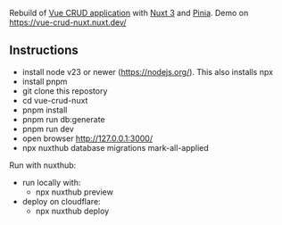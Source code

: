 
Rebuild of [Vue CRUD application](https://github.com/shershen08/vue.js-v2-crud-application) with [Nuxt 3](https://nuxtjs.org) and [Pinia](https://pinia.vuejs.org).
Demo on https://vue-crud-nuxt.nuxt.dev/

## Instructions

- install node v23 or newer (https://nodejs.org/). This also installs npx
- install pnpm
- git clone this repostory
- cd vue-crud-nuxt
- pnpm install
- pnpm run db:generate
- pnpm run dev
- open browser http://127.0.0.1:3000/
- npx nuxthub database migrations mark-all-applied

Run with nuxthub:
- run locally with:
  - npx nuxthub preview
- deploy on cloudflare:
  - npx nuxthub deploy
